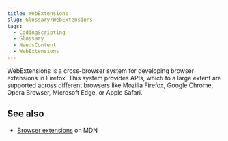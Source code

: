```yaml
---
title: WebExtensions
slug: Glossary/WebExtensions
tags:
  - CodingScripting
  - Glossary
  - NeedsContent
  - WebExtensions
---
```


WebExtensions is a cross-browser system for developing browser extensions in Firefox. This system provides APIs, which to a large extent are supported across different browsers like Mozilla Firefox, Google Chrome, Opera Browser, Microsoft Edge, or Apple Safari.

## See also

- [Browser extensions](/en-US/docs/Mozilla/Add-ons/WebExtensions) on MDN
